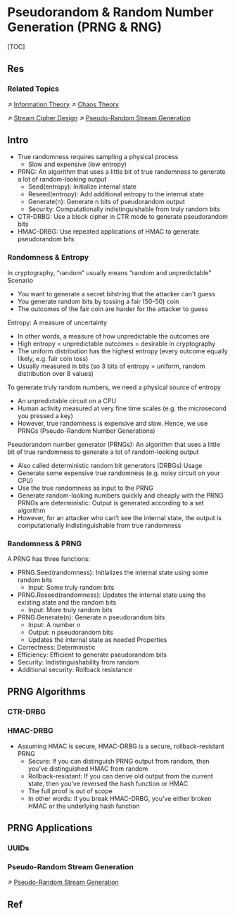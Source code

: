 # Pseudorandom & Random Number Generation (PRNG & RNG)

[TOC]



## Res
### Related Topics
↗ [Information Theory](../../../🧮%20Math%20&%20Theoretical%20Computer%20Science%20(TCS)/Information%20Theory/Information%20Theory.md)
↗ [Chaos Theory](../../../🧮%20Math%20&%20Theoretical%20Computer%20Science%20(TCS)/Chaos%20Theory/Chaos%20Theory.md)

↗ [Stream Cipher Design](Modern%20Cryptography/📌%20Symmetric%20Cipher/Stream%20Cipher%20(Sequence%20Cipher)/📌%20Stream%20Cipher%20Design/Stream%20Cipher%20Design.md)
↗ [Pseudo-Random Stream Generation](Modern%20Cryptography/📌%20Symmetric%20Cipher/Stream%20Cipher%20(Sequence%20Cipher)/📌%20Stream%20Cipher%20Design/Pseudo-Random%20Stream%20Generation/Pseudo-Random%20Stream%20Generation.md)



## Intro
- True randomness requires sampling a physical process
	- Slow and expensive (low entropy)
- PRNG: An algorithm that uses a little bit of true randomness to generate a lot of random-looking output
	- Seed(entropy): Initialize internal state
	- Reseed(entropy): Add additional entropy to the internal state
	- Generate(n): Generate n bits of pseudorandom output
	- Security: Computationally indistinguishable from truly random bits
- CTR-DRBG: Use a block cipher in CTR mode to generate pseudorandom bits
- HMAC-DRBG: Use repeated applications of HMAC to generate pseudorandom bits


### Randomness & Entropy
In cryptography, “random” usually means “random and unpredictable”
Scenario
- You want to generate a secret bitstring that the attacker can't guess
- You generate random bits by tossing a fair (50-50) coin
- The outcomes of the fair coin are harder for the attacker to guess

Entropy: A measure of uncertainty
- In other words, a measure of how unpredictable the outcomes are
- High entropy = unpredictable outcomes = desirable in cryptography
- The uniform distribution has the highest entropy (every outcome equally likely, e.g. fair coin toss)
- Usually measured in bits (so 3 bits of entropy = uniform, random distribution over 8 values)

To generate truly random numbers, we need a physical source of entropy
- An unpredictable circuit on a CPU
- Human activity measured at very fine time scales (e.g. the microsecond you pressed a key)
- However, true randomness is expensive and slow. Hence, we use PRNGs (Pseudo-Random Number Generations)

Pseudorandom number generator (PRNGs): An algorithm that uses a little bit of true randomness to generate a lot of random-looking output 
- Also called deterministic random bit generators (DRBGs)
Usage
- Generate some expensive true randomness (e.g. noisy circuit on your CPU)
- Use the true randomness as input to the PRNG
- Generate random-looking numbers quickly and cheaply with the PRNG
PRNGs are deterministic: Output is generated according to a set algorithm
- However, for an attacker who can’t see the internal state, the output is computationally indistinguishable from true randomness


### Randomness & PRNG
A PRNG has three functions:
- PRNG.Seed(randomness): Initializes the internal state using some random bits
	- Input: Some truly random bits
- PRNG.Reseed(randomness): Updates the internal state using the existing state and the random bits
	- Input: More truly random bits
- PRNG.Generate(n): Generate n pseudorandom bits
	- Input: A number n
	- Output: n pseudorandom bits
	- Updates the internal state as needed
Properties
- Correctness: Deterministic
- Efficiency: Efficient to generate pseudorandom bits
- Security: Indistinguishability from random
- Additional security: Rollback resistance



## PRNG Algorithms
### CTR-DRBG


### HMAC-DRBG
- Assuming HMAC is secure, HMAC-DRBG is a secure, rollback-resistant PRNG
	- Secure: If you can distinguish PRNG output from random, then you’ve distinguished HMAC from random
	- Rollback-resistant: If you can derive old output from the current state, then you’ve reversed the hash function or HMAC
	- The full proof is out of scope
	- In other words: if you break HMAC-DRBG, you’ve either broken HMAC or the underlying hash function



## PRNG Applications
### UUIDs


### Pseudo-Random Stream Generation
↗ [Pseudo-Random Stream Generation](Modern%20Cryptography/📌%20Symmetric%20Cipher/Stream%20Cipher%20(Sequence%20Cipher)/📌%20Stream%20Cipher%20Design/Pseudo-Random%20Stream%20Generation/Pseudo-Random%20Stream%20Generation.md)



## Ref
